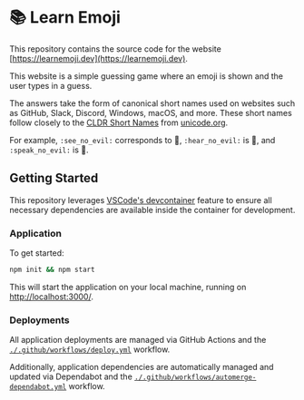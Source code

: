 # 📚 Learn Emoji

This repository contains the source code for the website [https://learnemoji.dev](https://learnemoji.dev).

This website is a simple guessing game where an emoji is shown and the user types in a guess.

The answers take the form of canonical short names used on websites such as GitHub, Slack, Discord, Windows, macOS, and more. These short names follow closely to the [CLDR Short Names](https://unicode.org/emoji/charts/full-emoji-list.html) from [unicode.org](https://unicode.org).

For example, `:see_no_evil:` corresponds to :see_no_evil:, `:hear_no_evil:` is :hear_no_evil:, and `:speak_no_evil:` is :speak_no_evil:.

## Getting Started

This repository leverages [VSCode's devcontainer](https://code.visualstudio.com/docs/remote/containers) feature to ensure all necessary dependencies are available inside the container for development.

### Application

To get started:

```bash
npm init && npm start
```

This will start the application on your local machine, running on [http://localhost:3000/](http://localhost:3000).

### Deployments

All application deployments are managed via GitHub Actions and the [`./.github/workflows/deploy.yml`](./.github/workflows/deploy.yml) workflow.

Additionally, application dependencies are automatically managed and updated via Dependabot and the [`./.github/workflows/automerge-dependabot.yml`](./.github/workflows/automerge-dependabot.yml) workflow.
